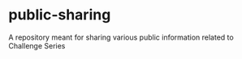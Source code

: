 # public-sharing
A repository meant for sharing various public information related to Challenge Series
